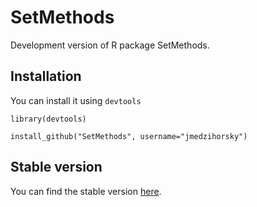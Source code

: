 # SetMethods

Development version of R package SetMethods.


## Installation

You can install it using `devtools`

`library(devtools)`

`install_github("SetMethods", username="jmedzihorsky")`


## Stable version

You can find the stable version [here](http://cran.r-project.org/web/packages/SetMethods/index.html). 
